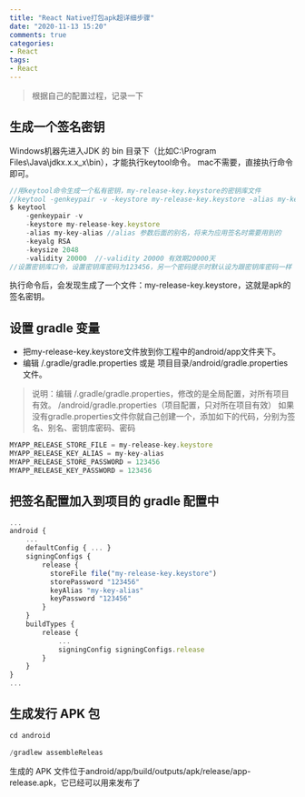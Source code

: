 ```yaml
---
title: "React Native打包apk超详细步骤"
date: "2020-11-13 15:20"
comments: true
categories:
- React
tags:
- React
---
```


> 根据自己的配置过程，记录一下
<!-- more -->
## 生成一个签名密钥
 Windows机器先进入JDK 的 bin 目录下（比如C:\Program Files\Java\jdkx.x.x_x\bin），才能执行keytool命令。
 mac不需要，直接执行命令即可。
```javascript
//用keytool命令生成一个私有密钥，my-release-key.keystore的密钥库文件 
//keytool -genkeypair -v -keystore my-release-key.keystore -alias my-key-alias -keyalg RSA -keysize 2048 -validity 20000
$ keytool 
    -genkeypair -v 
    -keystore my-release-key.keystore 
    -alias my-key-alias //alias 参数后面的别名，将来为应用签名时需要用到的
    -keyalg RSA 
    -keysize 2048 
    -validity 20000  //-validity 20000 有效期20000天  
//设置密钥库口令，设置密钥库密码为123456，另一个密码提示时默认设为跟密钥库密码一样（可自己选择）
```

执行命令后，会发现生成了一个文件：my-release-key.keystore，这就是apk的签名密钥。

## 设置 gradle 变量
- 把my-release-key.keystore文件放到你工程中的android/app文件夹下。
- 编辑 /.gradle/gradle.properties 或是 项目目录/android/gradle.properties文件。

>说明：编辑 /.gradle/gradle.properties，修改的是全局配置，对所有项目有效。
/android/gradle.properties（项目配置，只对所在项目有效）
如果没有gradle.properties文件你就自己创建一个，添加如下的代码，分别为签名、别名、密钥库密码、密码

```javascript
MYAPP_RELEASE_STORE_FILE = my-release-key.keystore 
MYAPP_RELEASE_KEY_ALIAS = my-key-alias 
MYAPP_RELEASE_STORE_PASSWORD = 123456 
MYAPP_RELEASE_KEY_PASSWORD = 123456
```

## 把签名配置加入到项目的 gradle 配置中
```javascript
...
android {
    ...
    defaultConfig { ... }
    signingConfigs {
        release {
          storeFile file("my-release-key.keystore")
          storePassword "123456"
          keyAlias "my-key-alias"
          keyPassword "123456"
        }
    }
    buildTypes {
        release {
            ...
            signingConfig signingConfigs.release
        }
    }
}
...
```

## 生成发行 APK 包
```javascript
cd android 
 
/gradlew assembleReleas
```
生成的 APK 文件位于android/app/build/outputs/apk/release/app-release.apk，它已经可以用来发布了
